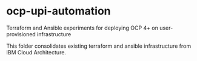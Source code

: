 # ocp-upi-automation
Terraform and Ansible experiments for deploying OCP 4+ on user-provisioned infrastructure

This folder consolidates existing terraform and ansible infrastructure from IBM Cloud Architecture.